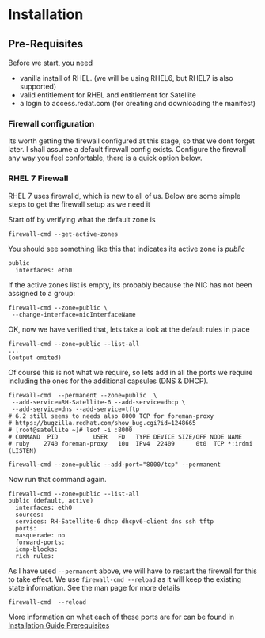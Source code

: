 # Installation

## Pre-Requisites

Before we start, you need

* vanilla install of RHEL. (we will be using RHEL6, but RHEL7 is also supported)
* valid entitlement for RHEL and entitlement for Satellite
* a login to access.redat.com (for creating and downloading the manifest)

### Firewall configuration

Its worth getting the firewall configured at this stage, so that we dont forget later. I shall assume a default firewall config exists. Configure the firewall any way you feel confortable, there is a quick option below.

### RHEL 7 Firewall
RHEL 7 uses firewalld, which is new to all of us. Below are some simple steps to get the firewall setup as we need it

Start off by verifying what the default zone is

```
firewall-cmd --get-active-zones
```

You should see something like this that indicates its active zone is *public*

```
public
  interfaces: eth0
```

If the active zones list is empty, its probably because the NIC has not been assigned to a group:

```
firewall-cmd --zone=public \
 --change-interface=nicInterfaceName
```

OK, now we have verified that, lets take a look at the default rules in place

```
firewall-cmd --zone=public --list-all
...
(output omited)
```


Of course this is not what we require, so lets add in all the ports we require including the ones for the additional capsules (DNS & DHCP).


```
firewall-cmd  --permanent --zone=public  \
 --add-service=RH-Satellite-6 --add-service=dhcp \
 --add-service=dns --add-service=tftp
# 6.2 still seems to needs also 8000 TCP for foreman-proxy
# https://bugzilla.redhat.com/show_bug.cgi?id=1248665
# [root@satellite ~]# lsof -i :8000
# COMMAND  PID          USER   FD   TYPE DEVICE SIZE/OFF NODE NAME
# ruby    2740 foreman-proxy   10u  IPv4  22409      0t0  TCP *:irdmi (LISTEN)

firewall-cmd --zone=public --add-port="8000/tcp" --permanent
```

Now run that command again.

```
firewall-cmd --zone=public --list-all
public (default, active)
  interfaces: eth0
  sources: 
  services: RH-Satellite-6 dhcp dhcpv6-client dns ssh tftp
  ports: 
  masquerade: no
  forward-ports: 
  icmp-blocks: 
  rich rules: 
```


As I have used ```--permanent``` above, we will have to restart the firewall for this to take effect. We use ```firewall-cmd --reload``` as it will keep the existing state information.  See the man page for more details

```
firewall-cmd  --reload 
```



More information on what each of these ports are for can be found  in [Installation Guide Prerequisites](https://access.redhat.com/documentation/en-US/Red_Hat_Satellite/6.0/html-single/Installation_Guide/index.html#Prerequisites3)
